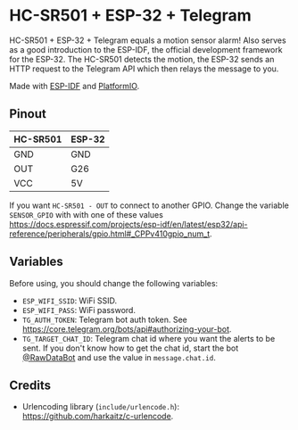# HC-SR501 + ESP-32 + Telegram

HC-SR501 + ESP-32 + Telegram equals a motion sensor alarm! Also serves as a good introduction to the ESP-IDF, the official development framework for the ESP-32.
The HC-SR501 detects the motion, the ESP-32 sends an HTTP request to the Telegram API which then relays the message to you.

Made with [ESP-IDF](https://idf.espressif.com/) and [PlatformIO](https://platformio.org/).

## Pinout

| HC-SR501 | ESP-32 |
| -------- | ------ |
| GND      | GND    |
| OUT      | G26    |
| VCC      | 5V     |

If you want `HC-SR501 - OUT` to connect to another GPIO. Change the variable `SENSOR_GPIO` with with one of these values https://docs.espressif.com/projects/esp-idf/en/latest/esp32/api-reference/peripherals/gpio.html#_CPPv410gpio_num_t.

## Variables

Before using, you should change the following variables:

- `ESP_WIFI_SSID`: WiFi SSID.
- `ESP_WIFI_PASS`: WiFi password.
- `TG_AUTH_TOKEN`: Telegram bot auth token. See https://core.telegram.org/bots/api#authorizing-your-bot.
- `TG_TARGET_CHAT_ID`: Telegram chat id where you want the alerts to be sent. If you don't know how to get the chat id, start the bot [@RawDataBot](https://t.me/RawDataBot) and use the value in `message.chat.id`.

## Credits

- Urlencoding library (`include/urlencode.h`): https://github.com/harkaitz/c-urlencode.
